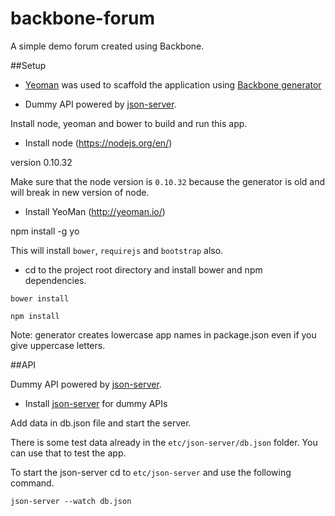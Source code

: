# backbone-forum

A simple demo forum created using Backbone. 

##Setup

* [Yeoman](http://yeoman.io/) was used to scaffold the application using [Backbone generator](https://github.com/yeoman/generator-backbone)

* Dummy API powered by [json-server](https://github.com/typicode/json-server).

Install node, yeoman and bower to build and run this app.

* Install node (https://nodejs.org/en/)

version 0.10.32

Make sure that the node version is `0.10.32` because the generator is old and will break in new version of node.

* Install YeoMan (http://yeoman.io/)

npm install -g yo

This will install `bower`, `requirejs` and `bootstrap` also.

* cd to the project root directory and install bower and npm dependencies.

`bower install`

`npm install`

Note: generator creates lowercase app names in package.json even if you give uppercase letters.

##API

Dummy API powered by [json-server](https://github.com/typicode/json-server).

* Install [json-server](https://github.com/typicode/json-server) for dummy APIs 

Add data in db.json file and start the server.

There is some test data already in the `etc/json-server/db.json` folder.
You can use that to test the app.

To start the json-server cd to `etc/json-server` and use the following command.

`json-server --watch db.json`
